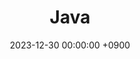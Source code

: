 ---
layout  : category
title   : Java
date    : 2023-12-30 00:00:00 +0900
updated : 2023-12-30 00:00:00 +0900
tag     : 
toc     : true
public  : true
comment : false
parent  : [[/index]]
latex   : false
---